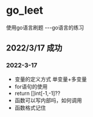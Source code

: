 # go_leet
使用go语言刷题 ---go语言的练习
## 2022/3/17 成功
### 2022-3-17
- 变量的定义方式 单变量+多变量
- for语句的使用
- return []int[-1,-1]??
- 函数可以写内部吗，如何调用
- 函数格式记住
